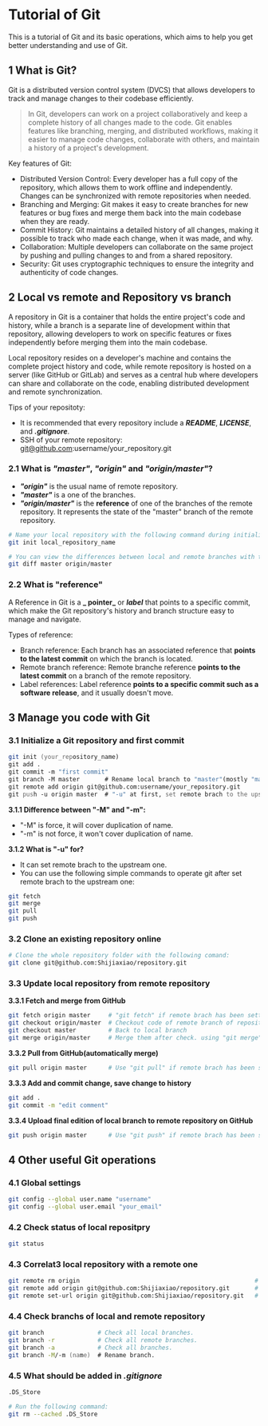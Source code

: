 # Tutorial of Git

This is a tutorial of Git and its basic operations, which aims to help you get better understanding and use of Git.

## 1 What is Git?

Git is a distributed version control system (DVCS) that allows developers to track and manage changes to their codebase efficiently.

> In Git, developers can work on a project collaboratively and keep a complete history of all changes made to the code. Git enables features like branching, merging, and distributed workflows, making it easier to manage code changes, collaborate with others, and maintain a history of a project's development.

Key features of Git:
* Distributed Version Control: Every developer has a full copy of the repository, which allows them to work offline and independently. Changes can be synchronized with remote repositories when needed.
* Branching and Merging: Git makes it easy to create branches for new features or bug fixes and merge them back into the main codebase when they are ready.
* Commit History: Git maintains a detailed history of all changes, making it possible to track who made each change, when it was made, and why.
* Collaboration: Multiple developers can collaborate on the same project by pushing and pulling changes to and from a shared repository.
* Security: Git uses cryptographic techniques to ensure the integrity and authenticity of code changes.


## 2 Local vs remote and Repository vs branch

A repository in Git is a container that holds the entire project's code and history, while a branch is a separate line of development within that repository, allowing developers to work on specific features or fixes independently before merging them into the main codebase.

Local repository resides on a developer's machine and contains the complete project history and code, while remote repository is hosted on a server (like GitHub or GitLab) and serves as a central hub where developers can share and collaborate on the code, enabling distributed development and remote synchronization.

Tips of your repositoty:
* It is recommended that every repository include a **_README_**, **_LICENSE_**, and **_.gitignore_**.
* SSH of your remote repository: git@github.com:username/your_repository.git


### 2.1 What is **_"master"_**, **_"origin"_** and **_"origin/master"_**?

* **_"origin"_** is the usual name of remote repository.
* **_"master"_** is a one of the branches.
* **_"origin/master"_** is the **reference** of one of the branches of the remote repository. It represents the state of the "master" branch of the remote repository.

``` zsh
# Name your local repository with the following command during initialization:
git init local_repository_name

# You can view the differences between local and remote branches with this command:
git diff master origin/master
```

### 2.2 What is **"reference"**

A Reference in Git is a **_ pointer_** or **_label_** that points to a specific commit, which make the Git repository's history and branch structure easy to manage and navigate.

Types of reference:
* Branch reference:
    Each branch has an associated reference that **points to the latest commit** on which the branch is located.
* Remote branch reference:
    Remote branche reference **points to the latest commit** on a branch of the remote repository.
* Label references:
    Label reference **points to a specific commit such as a software release**, and it usually doesn't move.


## 3 Manage you code with Git

### 3.1 Initialize a Git repository and first commit
``` zsh
git init (your_repository_name)
git add .
git commit -m "first commit"
git branch -M master       # Rename local branch to "master"(mostly "main" at first).
git remote add origin git@github.com:username/your_repository.git
git push -u origin master  # "-u" at first, set remote brach to the upstream one.
```

**3.1.1 Difference between "-M" and "-m":**
* "-M" is force, it will cover duplication of name.
* "-m" is not force, it won't cover duplication of name.

**3.1.2 What is "-u" for?**
* It can set remote brach to the upstream one.
* You can use the following simple commands to operate git after set remote brach to the upstream one:
``` zsh
git fetch
git merge
git pull
git push
```

### 3.2 Clone an existing repository online
``` zsh
# Clone the whole repository folder with the following comand:
git clone git@github.com:Shijiaxiao/repository.git
```

### 3.3 Update local repository from remote repository

**3.3.1 Fetch and merge from GitHub**
``` zsh
git fetch origin master     # "git fetch" if remote brach has been setto the upstream one.
git checkout origin/master  # Checkout code of remote branch of repository
git checkout master         # Back to local branch
git merge origin/master     # Merge them after check. using "git merge" if remote brach has been setto the upstream one.
```

**3.3.2 Pull from GitHub(automatically merge)**
``` zsh
git pull origin master      # Use "git pull" if remote brach has been setto the upstream one.
```

**3.3.3 Add and commit change, save change to history**
``` zsh
git add .
git commit -m "edit comment"
```

**3.3.4 Upload final edition of local branch to remote repository on GitHub**
``` zsh
git push origin master      # Use "git push" if remote brach has been setto the upstream one.
```


## 4 Other useful Git operations

### 4.1 Global settings
``` zsh
git config --global user.name "username"            
git config --global user.email "your_email"   
```

### 4.2 Check status of local repositpry
``` zsh
git status  
```

### 4.3 Correlat3 local repository with a remote one
``` zsh
git remote rm origin                                                 # Delete the previous association.
git remote add origin git@github.com:Shijiaxiao/repository.git       # Set association.
git remote set-url origin git@github.com:Shijiaxiao/repository.git   # Change association.
```

### 4.4 Check branchs of local and remote repository
``` zsh
git branch               # Check all local branches.
git branch -r            # Check all remote branches.
git branch -a            # Check all branches.
git branch -M/-m (name)  # Rename branch.
```

### 4.5 What should be added in **_.gitignore_**
``` zsh
.DS_Store

# Run the following command:
git rm --cached .DS_Store
```
